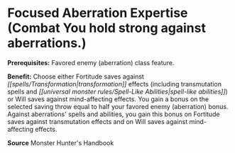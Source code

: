 ﻿---
cssclass: [feats]

---
# Focused Aberration Expertise (Combat You hold strong against aberrations.)

**Prerequisites:** Favored enemy (aberration) class feature.

**Benefit:** Choose either Fortitude saves against _[[spells/Transformation|transformation]]_ effects (including transmutation spells and _[[universal monster rules/Spell-Like Abilities|spell-like abilities]]_) or Will saves against mind-affecting effects. You gain a bonus on the selected saving throw equal to half your favored enemy (aberration) bonus. Against aberrations' spells and abilities, you gain this bonus on Fortitude saves against transmutation effects and on Will saves against mind-affecting effects.

**Source** Monster Hunter's Handbook